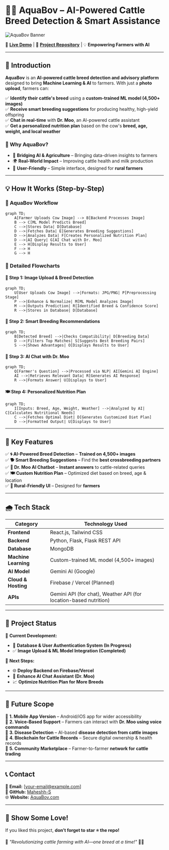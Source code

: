 # 🌊🐄 AquaBov – AI-Powered Cattle Breed Detection & Smart Assistance

![AquaBov Banner](/images/cow-logo.png)

🔗 **[Live Demo](#)** | 🐝 **[Project Repository](https://github.com/Maheshh-S/AquaBov/)** | 💡 **Empowering Farmers with AI**

---

## 🚀 Introduction

**AquaBov** is an **AI-powered cattle breed detection and advisory platform** designed to bring **Machine Learning & AI** to farmers. With just a **photo upload**, farmers can:

✅ **Identify their cattle's breed** using a **custom-trained ML model (4,500+ images)**  
✅ **Receive smart breeding suggestions** for producing healthy, high-yield offspring  
✅ **Chat in real-time** with **Dr. Moo**, an AI-powered cattle assistant  
✅ **Get a personalized nutrition plan** based on the cow's **breed, age, weight, and local weather**  

### 🌟 Why AquaBov?
- 🔄 **Bridging AI & Agriculture** – Bringing data-driven insights to farmers  
- 🌍 **Real-World Impact** – Improving cattle health and milk production  
- 🎨 **User-Friendly** – Simple interface, designed for **rural farmers**  

---

## 💡 How It Works (Step-by-Step)

### 📝 AquaBov Workflow
```mermaid
graph TD;
    A[Farmer Uploads Cow Image] --> B[Backend Processes Image]
    B --> C[ML Model Predicts Breed]
    C -->|Stores Data| D[Database]
    D -->|Fetches Data| E[Generates Breeding Suggestions]
    D -->|Analyzes Data| F[Creates Personalized Nutrition Plan]
    D -->|AI Query| G[AI Chat with Dr. Moo]
    E --> H[Display Results to User]
    F --> H
    G --> H
```

### 📌 Detailed Flowcharts

#### **📸 Step 1: Image Upload & Breed Detection**
```mermaid
graph TD;
    U[User Uploads Cow Image] -->|Formats: JPG/PNG| P[Preprocessing Stage]
    P -->|Enhance & Normalize| M[ML Model Analyzes Image]
    M -->|Outputs Prediction| R[Identified Breed & Confidence Score]
    R -->|Stores in Database| D[Database]
```

#### **🔬 Step 2: Smart Breeding Recommendations**
```mermaid
graph TD;
    B[Detected Breed] -->|Checks Compatibility| D[Breeding Data]
    D -->|Filters Top Matches| S[Suggests Best Breeding Pairs]
    S -->|Shows Advantages| O[Displays Results to User]
```

#### **💬 Step 3: AI Chat with Dr. Moo**
```mermaid
graph TD;
    Q[Farmer's Question] -->|Processed via NLP| AI[Gemini AI Engine]
    AI -->|Retrieves Relevant Data| R[Generates AI Response]
    R -->|Formats Answer| U[Displays to User]
```

#### **🍽️ Step 4: Personalized Nutrition Plan**
```mermaid
graph TD;
    I[Inputs: Breed, Age, Weight, Weather] -->|Analyzed by AI| C[Calculates Nutritional Needs]
    C -->|Fetches Optimal Diet| D[Generates Customized Diet Plan]
    D -->|Formatted Output| U[Displays to User]
```

---

## 🚀 Key Features

✅ **🌀 AI-Powered Breed Detection** – **Trained on 4,500+ images**  
✅ **🐕 Smart Breeding Suggestions** – Find the **best crossbreeding partners**  
✅ **💬 Dr. Moo AI Chatbot** – **Instant answers** to cattle-related queries  
✅ **🍽️ Custom Nutrition Plan** – Optimized diet based on breed, age & location  
✅ **🏡 Rural-Friendly UI** – Designed for **farmers**  

---

## 🌧️ Tech Stack

| **Category**     | **Technology Used** |
|-----------------|------------------|
| **Frontend**  | React.js, Tailwind CSS |
| **Backend**   | Python, Flask, Flask REST API |
| **Database**  | MongoDB |
| **Machine Learning** | Custom-trained ML model (4,500+ images) |
| **AI Model** | Gemini AI (Google) |
| **Cloud & Hosting** | Firebase / Vercel (Planned) |
| **APIs** | Gemini API (for chat), Weather API (for location-based nutrition) |

---

## 📌 Project Status

📅 **Current Development:**  
- 🔧 **Database & User Authentication System (In Progress)**  
- ✅ **Image Upload & ML Model Integration (Completed)**  

🔄 **Next Steps:**  
- 🌐 **Deploy Backend on Firebase/Vercel**  
- 🔦 **Enhance AI Chat Assistant (Dr. Moo)**  
- 📈 **Optimize Nutrition Plan for More Breeds**  

---

## 🌌 Future Scope

🚀 **1. Mobile App Version** – Android/iOS app for wider accessibility  
🚀 **2. Voice-Based Support** – Farmers can interact with **Dr. Moo using voice commands**  
🚀 **3. Disease Detection** – AI-based **disease detection from cattle images**  
🚀 **4. Blockchain for Cattle Records** – Secure digital ownership & health records  
🚀 **5. Community Marketplace** – Farmer-to-farmer **network for cattle trading**  

---

## 📞 Contact

📧 **Email:** [your-email@example.com]  
🐝 **GitHub:** [Maheshh-S](https://github.com/Maheshh-S)  
🌐 **Website:** [AquaBov.com](#)  

---

## 🌟 Show Some Love!

If you liked this project, **don’t forget to star ⭐ the repo!**  

📢 _"Revolutionizing cattle farming with AI—one breed at a time!"_ 🐄✨

